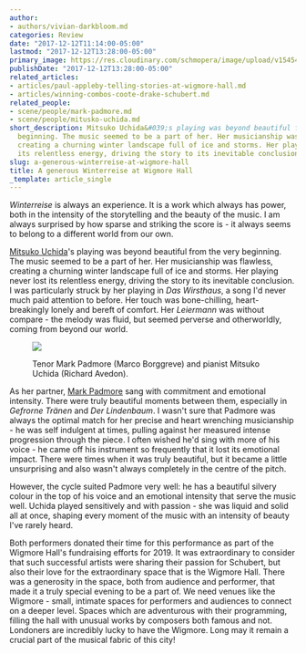```yaml
---
author:
- authors/vivian-darkbloom.md
categories: Review
date: "2017-12-12T11:14:00-05:00"
lastmod: "2017-12-12T13:28:00-05:00"
primary_image: https://res.cloudinary.com/schmopera/image/upload/v1545409169/media/webhook-uploads/1513094840786/2017-12-12---Winterreise.jpg.jpg
publishDate: "2017-12-12T13:28:00-05:00"
related_articles:
- articles/paul-appleby-telling-stories-at-wigmore-hall.md
- articles/winning-combos-coote-drake-schubert.md
related_people:
- scene/people/mark-padmore.md
- scene/people/mitusko-uchida.md
short_description: Mitsuko Uchida&#039;s playing was beyond beautiful from the very
  beginning. The music seemed to be a part of her. Her musicianship was flawless,
  creating a churning winter landscape full of ice and storms. Her playing never lost
  its relentless energy, driving the story to its inevitable conclusion.
slug: a-generous-winterreise-at-wigmore-hall
title: A generous Winterreise at Wigmore Hall
_template: article_single
---
```


*Winterreise* is always an experience. It is a work which always has power, both in the intensity of the storytelling and the beauty of the music. I am always surprised by how sparse and striking the score is - it always seems to belong to a different world from our own.

[Mitsuko Uchida](/scene/people/mitsuko-uchida/)'s playing was beyond beautiful from the very beginning. The music seemed to be a part of her. Her musicianship was flawless, creating a churning winter landscape full of ice and storms. Her playing never lost its relentless energy, driving the story to its inevitable conclusion. I was particularly struck by her playing in *Das Wirsthaus*, a song I'd never much paid attention to before. Her touch was bone-chilling, heart-breakingly lonely and bereft of comfort. Her *Leiermann* was without compare - the melody was fluid, but seemed perverse and otherworldly, coming from beyond our world.

<figure data-type="image">

![](https://res.cloudinary.com/schmopera/image/upload/v1545409169/media/webhook-uploads/1513094877790/PadmoreUchida.jpg.jpg)

<figcaption>Tenor Mark Padmore (Marco Borggreve) and pianist Mitsuko Uchida (Richard Avedon).</figcaption>
</figure>

As her partner, [Mark Padmore](/scene/people/mark-padmore/) sang with commitment and emotional intensity. There were truly beautiful moments between them, especially in *Gefrorne Tränen* and *Der Lindenbaum*. I wasn't sure that Padmore was always the optimal match for her precise and heart wrenching musicianship - he was self indulgent at times, pulling against her measured intense progression through the piece. I often wished he'd sing with more of his voice - he came off his instrument so frequently that it lost its emotional impact. There were times when it was truly beautiful, but it became a little unsurprising and also wasn't always completely in the centre of the pitch. 

However, the cycle suited Padmore very well: he has a beautiful silvery colour in the top of his voice and an emotional intensity that serve the music well. Uchida played sensitively and with passion - she was liquid and solid all at once, shaping every moment of the music with an intensity of beauty I've rarely heard. 

Both performers donated their time for this performance as part of the Wigmore Hall's fundraising efforts for 2019. It was extraordinary to consider that such successful artists were sharing their passion for Schubert, but also their love for the extraordinary space that is the Wigmore Hall. There was a generosity in the space, both from audience and performer, that made it a truly special evening to be a part of. We need venues like the Wigmore - small, intimate spaces for performers and audiences to connect on a deeper level. Spaces which are adventurous with their programming, filling the hall with unusual works by composers both famous and not. Londoners are incredibly lucky to have the Wigmore. Long may it remain a crucial part of the musical fabric of this city!
